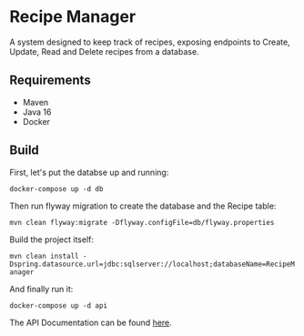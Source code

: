 # Recipe Manager
A system designed to keep track of recipes, exposing endpoints to Create, Update, Read and Delete recipes from a database.

## Requirements
- Maven
- Java 16
- Docker

## Build

First, let's put the databse up and running:

`docker-compose up -d db`

Then run flyway migration to create the database and the Recipe table:

`mvn clean flyway:migrate -Dflyway.configFile=db/flyway.properties`

Build the project itself:

`mvn clean install -Dspring.datasource.url=jdbc:sqlserver://localhost;databaseName=RecipeManager`

And finally run it:

`docker-compose up -d api`

The API Documentation can be found [here](https://recipe-manager.readme.io/reference/create-recipe).
